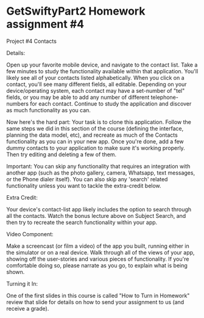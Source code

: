 # GetSwiftyPart2 Homework assignment #4

Project #4 Contacts 

Details:
 
Open up your favorite mobile device, and navigate to the contact list. Take a few minutes to study the functionality available within that application. You'll likely see all of your contacts listed alphabetically. When you click on a contact, you'll see many different fields, all editable. Depending on your device/operating system, each contact may have a set-number of "tel" fields, or you may be able to add any number of different telephone-numbers for each contact. Continue to study the application and discover as much functionality as you can.

Now here's the hard part: Your task is to clone this application. Follow the same steps we did in this section of the course (defining the interface, planning the data model, etc), and recreate as much of the Contacts functionality as you can in your new app. Once you're done, add a few dummy contacts to your application to make sure it's working properly. Then try editing and deleting a few of them.

Important: You can skip any functionality that requires an integration with another app (such as the photo gallery, camera, Whatsapp, text messages, or the Phone dialer itself). You can also skip any 'search' related functionality unless you want to tackle the extra-credit below. 


Extra Credit:

Your device's contact-list app likely includes the option to search through all the contacts. Watch the bonus lecture above on Subject Search, and then try to recreate the search functionality within your app.

Video Component:

Make a screencast (or film a video) of the app you built, running either in the simulator or on a real device. Walk through all of the views of your app, showing off the user-stories and various pieces of functionality. If you're comfortable doing so, please narrate as you go, to explain what is being shown.

Turning it In:

One of the first slides in this course is called "How to Turn in Homework" review that slide for details on how to send your assignment to us (and receive a grade). 